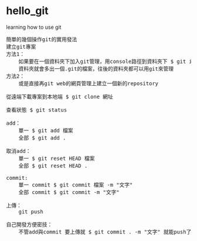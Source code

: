 # hello_git
learning how to use git
<pre>
簡單的幾個操作git的實用發法
建立git專案
方法1：
	如果要在一個資料夾下加入git管理，用console路徑到資料夾下 $ git init
	資料夾就會多出一個.git的檔案，往後的資料夾都可以用git來管理
方法2：
	或是直接再git web的網頁管理上建立一個新的repository

從遠端下載專案到本地端 $ git clone 網址

查看狀態 $ git status

add：  
	單一 $ git add 檔案
	全部 $ git add .

取消add：
	單一 $ git reset HEAD 檔案
	全部 $ git reset HEAD .

commit:
	單一 commit $ git commit 檔案 -m "文字"
	全部 commit $ git commit -m "文字"

上傳：
	git push

自己開發方便密技：
	不管add與commit 要上傳就 $ git commit . -m "文字" 就能push了
</pre>